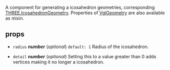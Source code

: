 A component for generating a icosahedron geometries, corresponding [THREE.IcosahedronGeometry](https://threejs.org/docs/index.html#api/geometries/IcosahedronGeometry). Properties of [VglGeometry](vgl-geometry) are also available as mixin. 



## props 
- `radius` ***number*** (*optional*) `default: 1` 
Radius of the icosahedron. 

- `detail` ***number*** (*optional*) 
Setting this to a value greater than 0 adds vertices making it no longer a icosahedron. 



